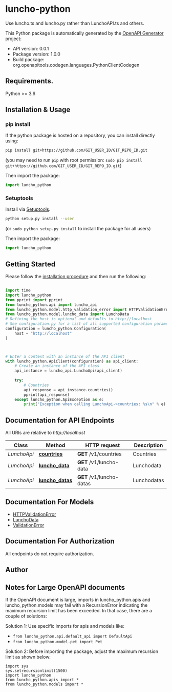 # luncho-python
Use luncho.ts and luncho.py rather than LunchoAPI.ts and others.

This Python package is automatically generated by the [OpenAPI Generator](https://openapi-generator.tech) project:

- API version: 0.0.1
- Package version: 1.0.0
- Build package: org.openapitools.codegen.languages.PythonClientCodegen

## Requirements.

Python >= 3.6

## Installation & Usage
### pip install

If the python package is hosted on a repository, you can install directly using:

```sh
pip install git+https://github.com/GIT_USER_ID/GIT_REPO_ID.git
```
(you may need to run `pip` with root permission: `sudo pip install git+https://github.com/GIT_USER_ID/GIT_REPO_ID.git`)

Then import the package:
```python
import luncho_python
```

### Setuptools

Install via [Setuptools](http://pypi.python.org/pypi/setuptools).

```sh
python setup.py install --user
```
(or `sudo python setup.py install` to install the package for all users)

Then import the package:
```python
import luncho_python
```

## Getting Started

Please follow the [installation procedure](#installation--usage) and then run the following:

```python

import time
import luncho_python
from pprint import pprint
from luncho_python.api import luncho_api
from luncho_python.model.http_validation_error import HTTPValidationError
from luncho_python.model.luncho_data import LunchoData
# Defining the host is optional and defaults to http://localhost
# See configuration.py for a list of all supported configuration parameters.
configuration = luncho_python.Configuration(
    host = "http://localhost"
)



# Enter a context with an instance of the API client
with luncho_python.ApiClient(configuration) as api_client:
    # Create an instance of the API class
    api_instance = luncho_api.LunchoApi(api_client)
    
    try:
        # Countries
        api_response = api_instance.countries()
        pprint(api_response)
    except luncho_python.ApiException as e:
        print("Exception when calling LunchoApi->countries: %s\n" % e)
```

## Documentation for API Endpoints

All URIs are relative to *http://localhost*

Class | Method | HTTP request | Description
------------ | ------------- | ------------- | -------------
*LunchoApi* | [**countries**](docs/LunchoApi.md#countries) | **GET** /v1/countries | Countries
*LunchoApi* | [**luncho_data**](docs/LunchoApi.md#luncho_data) | **GET** /v1/luncho-data | Lunchodata
*LunchoApi* | [**luncho_datas**](docs/LunchoApi.md#luncho_datas) | **GET** /v1/luncho-datas | Lunchodatas


## Documentation For Models

 - [HTTPValidationError](docs/HTTPValidationError.md)
 - [LunchoData](docs/LunchoData.md)
 - [ValidationError](docs/ValidationError.md)


## Documentation For Authorization

 All endpoints do not require authorization.

## Author




## Notes for Large OpenAPI documents
If the OpenAPI document is large, imports in luncho_python.apis and luncho_python.models may fail with a
RecursionError indicating the maximum recursion limit has been exceeded. In that case, there are a couple of solutions:

Solution 1:
Use specific imports for apis and models like:
- `from luncho_python.api.default_api import DefaultApi`
- `from luncho_python.model.pet import Pet`

Solution 2:
Before importing the package, adjust the maximum recursion limit as shown below:
```
import sys
sys.setrecursionlimit(1500)
import luncho_python
from luncho_python.apis import *
from luncho_python.models import *
```


